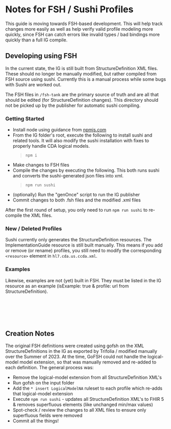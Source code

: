 # Notes for FSH / Sushi Profiles
This guide is moving towards FSH-based development. This will help track changes more easily as well as help verify valid profile modeling more quickly, since FSH can catch errors like invalid types / bad bindings more quickly than a full IG compile.

## Developing using FSH
In the current state, the IG is still built from StructureDefinition XML files. These should no longer be manually modified, but rather compiled from FSH source using sushi. Currently this is a manual process while some bugs with Sushi are worked out.

The FSH files in `/fsh-tank` are the primary source of truth and are all that should be edited (for StructureDefinition changes). This directory should not be picked up by the publisher for automatic sushi compiling.

### Getting Started
- Install node using guidance from [npmjs.com](https://docs.npmjs.com/downloading-and-installing-node-js-and-npm)
- From the IG folder's root, execute the following to install sushi and related tools. It will also modify the sushi installation with fixes to properly handle CDA logical models.
  >`npm i`
- Make changes to FSH files
- Compile the changes by executing the following. This both runs sushi and converts the sushi-generated json files into xml.
  >`npm run sushi`
- (optionally) Run the "genOnce" script to run the IG publisher
- Commit changes to both .fsh files and the modified .xml files
  
After the first round of setup, you only need to run `npm run sushi` to re-compile the XML files.

### New / Deleted Profiles
Sushi currently only generates the StructureDefinition resources. The ImplementationGuide resource is still built manually. This means if you add or remove (or rename) profiles, you still need to modify the corresponding `<resource>` element in `hl7.cda.us.ccda.xml`.

### Examples
Likewise, examples are not (yet) built in FSH. They must be listed in the IG resource as an example (isExample: true & profile: url from StructureDefinition).

<br/><br/><br/><br/>
## Creation Notes
The original FSH definitions were created using gofsh on the XML StructureDefinitions in the IG as exported by Trifolia / modified manually over the Summer of 2023. At the time, GoFSH could not handle the logical-model model extension, so that was manually removed and re-added to each definition. The general process was:

- Remove the logical-model extension from all StructureDefinition XML's
- Run gofsh on the input folder
- Add the `* insert LogicalModelNA` ruleset to each profile which re-adds that logical-model extension
- Execute `npm run sushi` - updates all StructureDefinition XML's to FHIR 5 & removes superfluous elements (like unchanged min/max values)
- Spot-check / review the changes to all XML files to ensure only superfluous fields were removed 
- Commit all the things!
